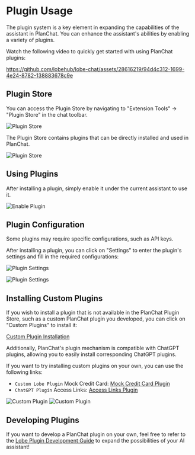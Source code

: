 # Plugin Usage

The plugin system is a key element in expanding the capabilities of the assistant in PlanChat. You can enhance the assistant's abilities by enabling a variety of plugins.

Watch the following video to quickly get started with using PlanChat plugins:

<https://github.com/lobehub/lobe-chat/assets/28616219/94d4c312-1699-4e24-8782-138883678c9e>

## Plugin Store

You can access the Plugin Store by navigating to "Extension Tools" -> "Plugin Store" in the chat toolbar.

![Plugin Store](https://github.com/lobehub/lobe-chat/assets/28616219/ab4e60d0-1293-49ac-8798-cb29b3b789e6)

The Plugin Store contains plugins that can be directly installed and used in PlanChat.

![Plugin Store](https://github.com/lobehub/lobe-chat/assets/28616219/d7a5d821-116f-4be6-8a1a-38d81a5ea0ea)

## Using Plugins

After installing a plugin, simply enable it under the current assistant to use it.

![Enable Plugin](https://github.com/lobehub/lobe-chat/assets/28616219/76ab1ae7-a4f9-4285-8ebd-45b90251aba1)

## Plugin Configuration

Some plugins may require specific configurations, such as API keys.

After installing a plugin, you can click on "Settings" to enter the plugin's settings and fill in the required configurations:

![Plugin Settings](https://github.com/lobehub/lobe-chat/assets/28616219/10eb3023-4528-4b06-8092-062e7b3865cc)

![Plugin Settings](https://github.com/lobehub/lobe-chat/assets/28616219/ab2e4c25-4b11-431b-9266-442d8b14cb41)

## Installing Custom Plugins

If you wish to install a plugin that is not available in the PlanChat Plugin Store, such as a custom PlanChat plugin you developed, you can click on "Custom Plugins" to install it:

[Custom Plugin Installation](https://github.com/lobehub/lobe-chat/assets/28616219/034a328c-8465-4499-8f93-fdcdb03343cd)

Additionally, PlanChat's plugin mechanism is compatible with ChatGPT plugins, allowing you to easily install corresponding ChatGPT plugins.

If you want to try installing custom plugins on your own, you can use the following links:

- `Custom Lobe Plugin` Mock Credit Card: [Mock Credit Card Plugin](https://lobe-plugin-mock-credit-card.vercel.app/manifest.json)
- `ChatGPT Plugin` Access Links: [Access Links Plugin](https://www.accesslinks.ai/.well-known/ai-plugin.json)

![Custom Plugin](https://github.com/lobehub/lobe-chat/assets/28616219/bb9cd00f-b20c-4d7b-9c60-b921d350e319)
![Custom Plugin](https://github.com/lobehub/lobe-chat/assets/28616219/bdeb678e-6502-4667-86b1-504221ee7ded)

## Developing Plugins

If you want to develop a PlanChat plugin on your own, feel free to refer to the [Lobe Plugin Development Guide](https://chat-plugin-sdk.lobehub.com/guides/intro) to expand the possibilities of your AI assistant!
